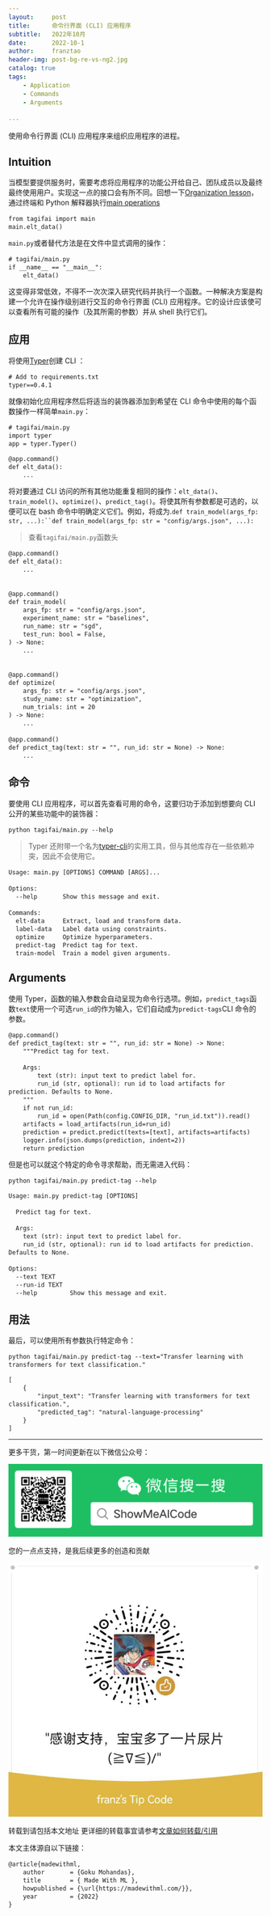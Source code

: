 ```yaml
---
layout:     post
title:      命令行界面 (CLI) 应用程序
subtitle:   2022年10月
date:       2022-10-1
author:     franztao
header-img: post-bg-re-vs-ng2.jpg
catalog: true
tags:
    - Application
    - Commands
    - Arguments

---
```


使用命令行界面 (CLI) 应用程序来组织应用程序的进程。

## Intuition

当模型要提供服务时，需要考虑将应用程序的功能公开给自己、团队成员以及最终最终使用用户。实现这一点的接口会有所不同。回想一下[Organization lesson](https://franztao.github.io/2022/10/10/Organization/)，通过终端和 Python 解释器执行[main operations](https://franztao.github.io/2022/10/10/Organization/#operations)

```
from tagifai import main
main.elt_data()
```

`main.py`或者替代方法是在文件中显式调用的操作：

```
# tagifai/main.py
if __name__ == "__main__":
    elt_data()
```

这变得非常低效，不得不一次次深入研究代码并执行一个函数。一种解决方案是构建一个允许在操作级别进行交互的命令行界面 (CLI) 应用程序。它的设计应该使可以查看所有可能的操作（及其所需的参数）并从 shell 执行它们。

## 应用

将使用[Typer](https://typer.tiangolo.com/)创建 CLI ：

```
# Add to requirements.txt
typer==0.4.1
```

就像初始化应用程序然后将适当的装饰器添加到希望在 CLI 命令中使用的每个函数操作一样简单`main.py`：

```
# tagifai/main.py
import typer
app = typer.Typer()
```

```
@app.command()
def elt_data():
    ...
```

将对要通过 CLI 访问的所有其他功能重复相同的操作：`elt_data()`、`train_model()`、`optimize()`、`predict_tag()`。将使其所有参数都是可选的，以便可以在 bash 命令中明确定义它们。例如，将成为.`def train_model(args_fp: str, ...):``def train_model(args_fp: str = "config/args.json", ...):`

> 查看`tagifai/main.py`函数头

```
@app.command()
def elt_data():
    ...


@app.command()
def train_model(
    args_fp: str = "config/args.json",
    experiment_name: str = "baselines",
    run_name: str = "sgd",
    test_run: bool = False,
) -> None:
    ...


@app.command()
def optimize(
    args_fp: str = "config/args.json",
    study_name: str = "optimization",
    num_trials: int = 20
) -> None:
    ...

@app.command()
def predict_tag(text: str = "", run_id: str = None) -> None:
    ...
```

## 命令

要使用 CLI 应用程序，可以首先查看可用的命令，这要归功于添加到想要向 CLI 公开的某些功能中的装饰器：

```
python tagifai/main.py --help
```

> Typer 还附带一个名为[typer-cli](https://typer.tiangolo.com/typer-cli/)的实用工具，但与其他库存在一些依赖冲突，因此不会使用它。

```
Usage: main.py [OPTIONS] COMMAND [ARGS]...

Options:
  --help       Show this message and exit.

Commands:
  elt-data     Extract, load and transform data.
  label-data   Label data using constraints.
  optimize     Optimize hyperparameters.
  predict-tag  Predict tag for text.
  train-model  Train a model given arguments.
```

## Arguments

使用 Typer，函数的输入参数会自动呈现为命令行选项。例如，`predict_tags`函数`text`使用一个可选`run_id`的作为输入，它们自动成为`predict-tags`CLI 命令的参数。

```
@app.command()
def predict_tag(text: str = "", run_id: str = None) -> None:
    """Predict tag for text.

    Args:
        text (str): input text to predict label for.
        run_id (str, optional): run id to load artifacts for prediction. Defaults to None.
    """
    if not run_id:
        run_id = open(Path(config.CONFIG_DIR, "run_id.txt")).read()
    artifacts = load_artifacts(run_id=run_id)
    prediction = predict.predict(texts=[text], artifacts=artifacts)
    logger.info(json.dumps(prediction, indent=2))
    return prediction
```

但是也可以就这个特定的命令寻求帮助，而无需进入代码：

```
python tagifai/main.py predict-tag --help
```

```
Usage: main.py predict-tag [OPTIONS]

  Predict tag for text.

  Args:
    text (str): input text to predict label for.
    run_id (str, optional): run id to load artifacts for prediction. Defaults to None.

Options:
  --text TEXT
  --run-id TEXT
  --help         Show this message and exit.
```

## 用法

最后，可以使用所有参数执行特定命令：

```
python tagifai/main.py predict-tag --text="Transfer learning with transformers for text classification."
```

```
[
    {
        "input_text": "Transfer learning with transformers for text classification.",
        "predicted_tag": "natural-language-processing"
    }
]
```

___

更多干货，第一时间更新在以下微信公众号：

![](https://raw.githubusercontent.com/franztao/blog_picture/main/marktext/2023-01-10-23-44-06-image.png)

您的一点点支持，是我后续更多的创造和贡献

![](https://raw.githubusercontent.com/franztao/blog_picture/main/marktext/2023-01-10-23-43-17-image.png)

转载到请包括本文地址
更详细的转载事宜请参考[文章如何转载/引用](https://franztao.github.io/2022/12/04/%E6%96%87%E7%AB%A0%E5%A6%82%E4%BD%95%E8%BD%AC%E8%BD%BD%E5%92%8C%E5%BC%95%E7%94%A8/)

本文主体源自以下链接：

```
@article{madewithml,
    author       = {Goku Mohandas},
    title        = { Made With ML },
    howpublished = {\url{https://madewithml.com/}},
    year         = {2022}
}
```